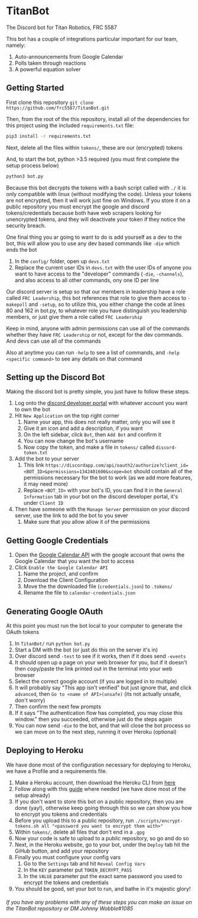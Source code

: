 # TitanBot

The Discord bot for Titan Robotics, FRC 5587

This bot has a couple of integrations particular important for our team, namely:

1. Auto-announcements from Google Calendar
2. Polls taken through reactions
3. A powerful equation solver

## Getting Started

First clone this repository `git clone https://github.com/frc5587/TitanBot.git`

Then, from the root of the this repository, install all of the dependencies for this project using the included `requirements.txt` file:

```bash
pip3 install -r requirements.txt
```

Next, delete all the files within `tokens/`, these are our (encrypted) tokens 

And, to start the bot, python >3.5 required (you must first complete the setup process below)

```bash
python3 bot.py
```
Because this bot decrypts the tokens with a bash script called with `./` it is only compatible with linux (without modifying the code). Unless your tokens are not encrypted, then it will work just fine on Windows. If you store it on a public repository you must encrypt the google and discord tokens/credentials because both have web scrapers looking for unencrypted tokens, and they will deactivate your token if they notice the security breach.

One final thing you ar going to want to do is add yourself as a dev to the bot, this will allow you to use any dev based commands like `-die` which ends the bot
1. In the `config/` folder, open up `devs.txt`
2. Replace the current user IDs in `devs.txt` with the user IDs of anyone you want to have access to the "developer" commands (`-die`, `-channels`), and also access to all other commands, ony one ID per line

Our discord server is setup so that our members in leadership have a role called `FRC Leadership`, this bot references that role to give them access to `-makepoll` and `-setup`, so to utilize this, you either change the code at lines 80 and 162 in bot.py, to whatever role you have distinguish you leadership members, or just give them a role called `FRC Leadership`

Keep in mind, anyone with admin permissions can use all of the commands whether they have `FRC Leadership` or not, except for the dev commands. And devs can use all of the commands

Also at anytime you can run `-help` to see a list of commands, and `-help <specific command>` to see any details on that command

## Setting up the Discord Bot

Making the discord bot is pretty simple, you just have to follow these steps.
1. Log onto the [discord developer portal](https://discordapp.com/login?redirect_to=%2Fdevelopers%2Fapplications%2F) with whatever account you want to own the bot
2. Hit `New Application` on the top right corner
    1. Name your app, this does not really matter, only you will see it
    2. Give it an icon and add a description, if you want
    3. On the left sidebar, click `Bot`, then `Add Bot` and confirm it
    4. You can now change the bot's username
    5. Now copy the token, and make a file in `tokens/` called `discord-token.txt`
3. Add the bot to your server
    1. This link `https://discordapp.com/api/oauth2/authorize?client_id=<BOT_ID>&permissions=1342401600&scope=bot` should contain all of the permissions necessary for the bot to work (as we add more features, it may need more)
    2. Replace `<BOT_ID>` with your bot's ID, you can find it in the `General Information` tab in your bot on the discord developer portal, it's under `Client ID`
4. Then have someone with the `Manage Server` permission on your discord server, use the link to add the bot to you sever
    1. Make sure that you allow allow it of the permissions

## Getting Google Credentials

1. Open the [Google Calendar API](https://developers.google.com/calendar/quickstart/python) with the google account that owns the Google Calendar that you want the bot to access
2. Click `Enable the Google Calendar API`
    1. Name the project, and confirm
    2. Download the Client Configuration
    3. Move the the downloaded file (`credentials.json`) to `.tokens/`
    4. Rename the file to `calendar-credentials.json`
    
## Generating Google OAuth

At this point you must run the bot local to your computer to generate the OAuth tokens

1. In `TitanBot/` run `python bot.py`
2. Start a DM with the bot (or just do this on the server it's in)
3. Over discord send `-test` to see if it works, then if it does send `-events`
4. It should open up a page on your web browser for you, but if it doesn't then copy/paste the link printed out in the terminal into your web browser
5. Select the correct google account (if you are logged in to multiple)
6. It will probably say "This app isn't verified" but just ignore that, and click `advanced`, then `Go to <name of API>(unsafe)` (its not actually unsafe, don't worry)
7. Then confirm the next few prompts
8. If it says "The authentication flow has completed, you may close this window." then you succeeded, otherwise just do the steps again
9. You can now send `-die` to the bot, and that will close the bot process so we can move on to the next step, running it over Heroku (optional)
    
## Deploying to Heroku

We have done most of the configuration necessary for deploying to Heroku, we have a Profile and a requirements file.

1. Make a Heroku account, then download the Heroku CLI from [here](https://devcenter.heroku.com/articles/heroku-cli#download-and-install)
2. Follow along with this [guide](https://www.youtube.com/watch?v=BPvg9bndP1U) where needed (we have done most of the setup already)
3. If you don't want to store this bot on a public repository, then you are done (yay!), otherwise keep going through this so we can show you how to encrypt you tokens and credentials
4. Before you upload this to a public repository, run `./scripts/encrypt-tokens.sh all "<password you want to encrypt them with>"`
5. Within `tokens/`, delete all files that don't end in a `.gpg`
6. Now your code is safe to upload to a public repository, so go and do so
7. Next, in the Heroku website, go to your bot, under the `Deploy` tab hit the GiHub button, and add your repository
8. Finally you must configure your config vars
    1. Go to the `Settings` tab and hit `Reveal Config Vars`
    2. In the `KEY` parameter put `TOKEN_DECRYPT_PASS`
    3. In the `VALUE` parameter put the exact same password you used to encrypt the tokens and credentials
9. You should be good, set your bot to run, and bathe in it's majestic glory!


###### If you have any problems with any of these steps you can make an issue on the TitanBot repository or DM Johnny Wobble#1085
